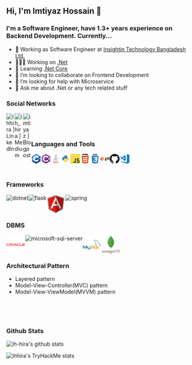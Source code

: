 ## Hi, I'm Imtiyaz Hossain 👋

### I'm a Software Engineer, have 1.3+ years experience on Backend Development. Currently...
- 💼 Working as Software Engineer at [Insightin Technology Bangladesh Ltd.](http://insightintechnology.com/)
- 👨🏻‍💻 Working on [.Net](https://dotnet.microsoft.com/)
- 🌱 Learning [.Net Core](https://docs.microsoft.com/en-us/dotnet/core/introduction)
- 👯 I’m looking to collaborate on Frontend Development
- 🤔 I’m looking for help with Microservice
- 💬 Ask me about .Net or any tech related stuff


### Social Networks
[<img align="left" alt="ihhira | LinkedIn" width="22px" src="https://cdn.jsdelivr.net/npm/simple-icons@v3/icons/linkedin.svg" />][linkedin]
[<img align="left" alt="ih_hira | Medium" width="22px" src="https://cdn.jsdelivr.net/npm/simple-icons@v3/icons/medium.svg" />][medium]
[<img align="left" alt="imtiyaz | Blogpost" width="22px" src="https://cdn.jsdelivr.net/npm/simple-icons@v3/icons/blogger.svg" />][blogpost]

<p>&nbsp;</p>
<p>&nbsp;</p>

### Languages and Tools
<img align="left" alt="CPP" width="26px" src="https://raw.githubusercontent.com/github/explore/80688e429a7d4ef2fca1e82350fe8e3517d3494d/topics/cpp/cpp.png" />
<img align="left" alt="csharp" width="26px" src="https://raw.githubusercontent.com/devicons/devicon/master/icons/csharp/csharp-original.svg" />
<img align="left" alt="java" width="26px" src="https://raw.githubusercontent.com/devicons/devicon/master/icons/java/java-original-wordmark.svg" />
<img align="left" alt="Python" width="26px" src="https://raw.githubusercontent.com/github/explore/80688e429a7d4ef2fca1e82350fe8e3517d3494d/topics/python/python.png" />
<img align="left" alt="JavaScript" width="26px" src="https://raw.githubusercontent.com/github/explore/80688e429a7d4ef2fca1e82350fe8e3517d3494d/topics/javascript/javascript.png" />
<img align="left" alt="HTML5" width="26px" src="https://raw.githubusercontent.com/github/explore/80688e429a7d4ef2fca1e82350fe8e3517d3494d/topics/html/html.png" />
<img align="left" alt="CSS3" width="26px" src="https://raw.githubusercontent.com/github/explore/80688e429a7d4ef2fca1e82350fe8e3517d3494d/topics/css/css.png" />
<img align="left" alt="Git" width="26px" src="https://raw.githubusercontent.com/github/explore/80688e429a7d4ef2fca1e82350fe8e3517d3494d/topics/git/git.png" />
<img align="left" alt="GitHub" width="26px" src="https://raw.githubusercontent.com/github/explore/78df643247d429f6cc873026c0622819ad797942/topics/github/github.png" />
<img align="left" alt="Visual Studio Code" width="26px" src="https://raw.githubusercontent.com/github/explore/80688e429a7d4ef2fca1e82350fe8e3517d3494d/topics/visual-studio-code/visual-studio-code.png" />

<p>&nbsp;</p>
<p>&nbsp;</p>

### Frameworks
<img align="left" alt="dotnet" height="50" src="https://www.vectorlogo.zone/logos/dotnet/dotnet-ar21.svg" />
<img align="left" alt="flask" height="50" src="https://flask.palletsprojects.com/en/1.1.x/_images/flask-logo.png" />
<img align="left" alt="angulajs" height="50" src="https://raw.githubusercontent.com/devicons/devicon/master/icons/angularjs/angularjs-original.svg" />
<img align="left" alt="spring" height="50" src="https://spring.io/images/spring-logo-9146a4d3298760c2e7e49595184e1975.svg" />

<p>&nbsp;</p>
<p>&nbsp;</p>

### DBMS
<img align="left" alt="oracle" height="50" src="https://raw.githubusercontent.com/devicons/devicon/master/icons/oracle/oracle-original.svg" />
<img align="left" alt="microsoft-sql-server" height="50" src="https://cdn.worldvectorlogo.com/logos/microsoft-sql-server.svg" />
<img align="left" alt="mysql" height="50" src="https://raw.githubusercontent.com/devicons/devicon/master/icons/mysql/mysql-original-wordmark.svg" />
<img align="left" alt="mongodb" height="50" src="https://raw.githubusercontent.com/devicons/devicon/master/icons/mongodb/mongodb-original-wordmark.svg" />

<p>&nbsp;</p>
<p>&nbsp;</p>

### Architectural Pattern
- Layered pattern
- Model-View-Controller(MVC) pattern
- Model-View-ViewModel(MVVM) pattern

<p>&nbsp;</p>
<p>&nbsp;</p>

### Github Stats
![ih-hira's github stats](https://github-readme-stats.vercel.app/api?username=ih-hira&show_icons=true&line_height=30)

![ihhira's TryHackMe stats](https://tryhackme.com/badge/588303)

[linkedin]: https://linkedin.com/in/ihhira
[medium]: https://medium.com/@ih_hira
[blogpost]: https://codeboxbd.blogspot.com

